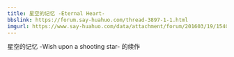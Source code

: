 ```yaml
---
title: 星空的记忆 -Eternal Heart-
bbslink: https://forum.say-huahuo.com/thread-3897-1-1.html
imgurl: https://www.say-huahuo.com/data/attachment/forum/201603/19/154047fvlvzvpl1d5v3qyv.jpg
---
```


星空的记忆 -Wish upon a shooting star-  的续作<!--more-->

